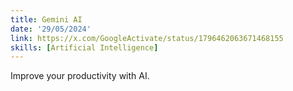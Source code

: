 ```yaml
---
title: Gemini AI
date: '29/05/2024'
link: https://x.com/GoogleActivate/status/1796462063671468155
skills: [Artificial Intelligence]
---
```


Improve your productivity with AI.
